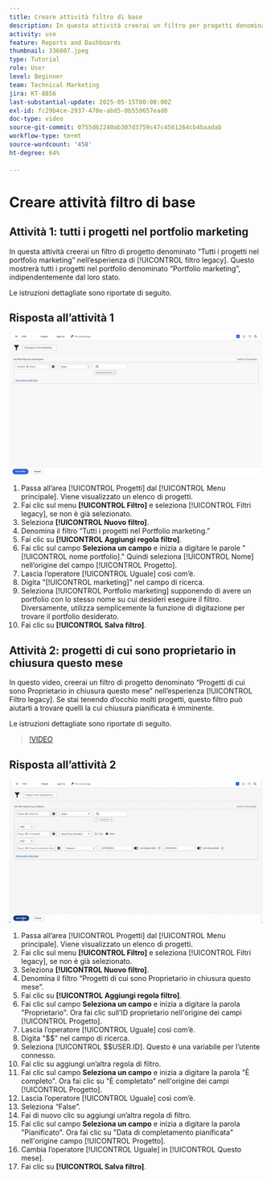 ```yaml
---
title: Creare attività filtro di base
description: In questa attività creerai un filtro per progetti denominato "Tutti i progetti nel portfolio Marketing" e un altro filtro per progetti denominato "Progetti di cui sono Proprietario che chiudono questo mese".
activity: use
feature: Reports and Dashboards
thumbnail: 336807.jpeg
type: Tutorial
role: User
level: Beginner
team: Technical Marketing
jira: KT-8856
last-substantial-update: 2025-05-15T00:00:00Z
exl-id: fc29b4ce-2937-478e-abd5-0b559657ead0
doc-type: video
source-git-commit: 0755d62240ab307d3759c47c4561264cb4baadab
workflow-type: tm+mt
source-wordcount: '458'
ht-degree: 64%

---
```


# Creare attività filtro di base


## Attività 1: tutti i progetti nel portfolio marketing

In questa attività creerai un filtro di progetto denominato “Tutti i progetti nel portfolio marketing” nell’esperienza di [!UICONTROL filtro legacy]. Questo mostrerà tutti i progetti nel portfolio denominato “Portfolio marketing”, indipendentemente dal loro stato.

Le istruzioni dettagliate sono riportate di seguito.

## Risposta all’attività 1

![Immagine della schermata per creare un nuovo filtro](assets/basic-filter-activity-1.png)

1. Passa all’area [!UICONTROL Progetti] dal [!UICONTROL Menu principale]. Viene visualizzato un elenco di progetti.
1. Fai clic sul menu **[!UICONTROL Filtro]** e seleziona [!UICONTROL Filtri legacy], se non è già selezionato.
1. Seleziona **[!UICONTROL Nuovo filtro]**.
1. Denomina il filtro “Tutti i progetti nel Portfolio marketing.”
1. Fai clic su **[!UICONTROL Aggiungi regola filtro]**.
1. Fai clic sul campo **Seleziona un campo** e inizia a digitare le parole &quot;[!UICONTROL nome portfolio].&quot; Quindi seleziona [!UICONTROL Nome] nell’origine del campo [!UICONTROL Progetto].
1. Lascia l’operatore [!UICONTROL Uguale] così com’è.
1. Digita &quot;[!UICONTROL marketing]&quot; nel campo di ricerca.
1. Seleziona [!UICONTROL Portfolio marketing] supponendo di avere un portfolio con lo stesso nome su cui desideri eseguire il filtro. Diversamente, utilizza semplicemente la funzione di digitazione per trovare il portfolio desiderato.
1. Fai clic su **[!UICONTROL Salva filtro]**.

## Attività 2: progetti di cui sono proprietario in chiusura questo mese

In questo video, creerai un filtro di progetto denominato “Progetti di cui sono Proprietario in chiusura questo mese” nell’esperienza [!UICONTROL Filtro legacy]. Se stai tenendo d’occhio molti progetti, questo filtro può aiutarti a trovare quelli la cui chiusura pianificata è imminente.

Le istruzioni dettagliate sono riportate di seguito.

>[!VIDEO](https://video.tv.adobe.com/v/336807/?quality=12&learn=on&enablevpops)

## Risposta all’attività 2

![Immagine della schermata per creare un nuovo filtro](assets/basic-filter-activity-2.png)

1. Passa all’area [!UICONTROL Progetti] dal [!UICONTROL Menu principale]. Viene visualizzato un elenco di progetti.
1. Fai clic sul menu **[!UICONTROL Filtro]** e seleziona [!UICONTROL Filtri legacy], se non è già selezionato.
1. Seleziona **[!UICONTROL Nuovo filtro]**.
1. Denomina il filtro “Progetti di cui sono Proprietario in chiusura questo mese”.
1. Fai clic su **[!UICONTROL Aggiungi regola filtro]**.
1. Fai clic sul campo **Seleziona un campo** e inizia a digitare la parola &quot;Proprietario&quot;. Ora fai clic sull&#39;ID proprietario nell&#39;origine dei campi [!UICONTROL Progetto].
1. Lascia l’operatore [!UICONTROL Uguale] così com’è.
1. Digita &quot;$$&quot; nel campo di ricerca.
1. Seleziona [!UICONTROL $$USER.ID]. Questo è una variabile per l’utente connesso.
1. Fai clic su aggiungi un’altra regola di filtro.
1. Fai clic sul campo **Seleziona un campo** e inizia a digitare la parola &quot;È completo&quot;. Ora fai clic su &quot;È completato&quot; nell&#39;origine dei campi [!UICONTROL Progetto].
1. Lascia l’operatore [!UICONTROL Uguale] così com’è.
1. Seleziona “False”.
1. Fai di nuovo clic su aggiungi un’altra regola di filtro.
1. Fai clic sul campo **Seleziona un campo** e inizia a digitare la parola &quot;Pianificato&quot;. Ora fai clic su &quot;Data di completamento pianificata&quot; nell&#39;origine campo [!UICONTROL Progetto].
1. Cambia l’operatore [!UICONTROL Uguale] in [!UICONTROL Questo mese].
1. Fai clic su **[!UICONTROL Salva filtro]**.
